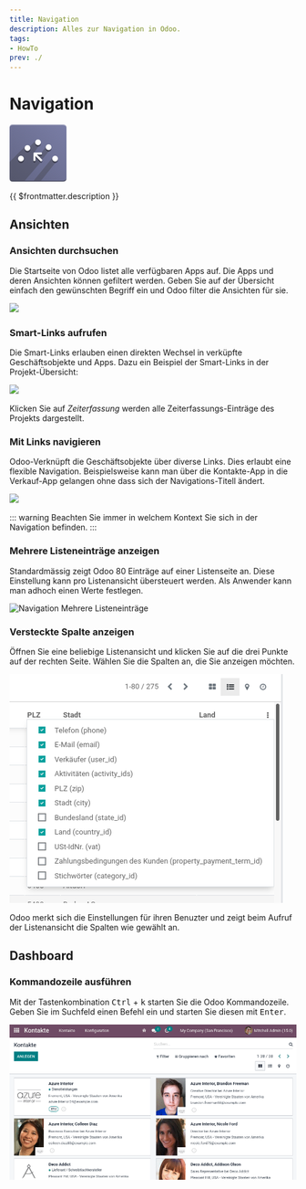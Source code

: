 ```yaml
---
title: Navigation
description: Alles zur Navigation in Odoo.
tags:
- HowTo
prev: ./
---
```

# Navigation
![icons_odoo_website_crm_score](assets/icons_odoo_website_crm_score.png)

{{ $frontmatter.description }}

## Ansichten

### Ansichten durchsuchen

Die Startseite von Odoo listet alle verfügbaren Apps auf. Die Apps und deren Ansichten können gefiltert werden. Geben Sie auf der Übersicht einfach den gewünschten Begriff ein und Odoo filter die Ansichten für sie.

![](assets/Navigation%20Suche.png)

### Smart-Links aufrufen

Die Smart-Links erlauben einen direkten Wechsel in verküpfte Geschäftsobjekte und Apps. Dazu ein Beispiel der Smart-Links in der Projekt-Übersicht:

![](assets/Navigation%20Smart-Links.png)

Klicken Sie auf *Zeiterfassung* werden alle Zeiterfassungs-Einträge des Projekts dargestellt.

### Mit Links navigieren

Odoo-Verknüpft die Geschäftsobjekte über diverse Links. Dies erlaubt eine flexible Navigation. Beispielsweise kann man über die Kontakte-App in die Verkauf-App gelangen ohne dass sich der Navigations-Titell ändert.

![](assets/Navigation%20Pfad.png)

::: warning
Beachten Sie immer in welchem Kontext Sie sich in der Navigation befinden.
:::

### Mehrere Listeneinträge anzeigen

Standardmässig zeigt Odoo 80 Einträge auf einer Listenseite an. Diese Einstellung kann pro Listenansicht übersteuert werden. Als Anwender kann man adhoch einen Werte festlegen.

![Navigation Mehrere Listeneinträge](assets/Navigation%20Mehrere%20Listeneinträge.gif)

### Versteckte Spalte anzeigen

Öffnen Sie eine beliebige Listenansicht und klicken Sie auf die drei Punkte auf der rechten Seite. Wählen Sie die Spalten an, die Sie anzeigen möchten.

![](assets/Navigation%20Versteckte%20Spalten.png)

Odoo merkt sich die Einstellungen für ihren Benuzter und zeigt beim Aufruf der Listenansicht die Spalten wie gewählt an.

## Dashboard

### Kommandozeile ausführen

Mit der Tastenkombination <kbd>Ctrl</kbd> + <kbd>k</kbd> starten Sie die Odoo Kommandozeile. Geben Sie im Suchfeld einen Befehl ein und starten Sie diesen mit <kbd>Enter</kbd>.

![Navigation Kommandozeile](assets/Navigation%20Kommandozeile.gif)